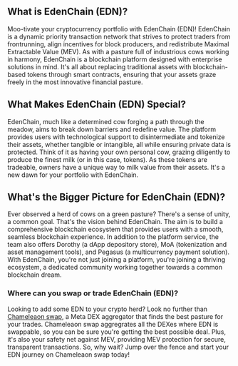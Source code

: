 <h2>What is EdenChain (EDN)?</h2>

<p>Moo-tivate your cryptocurrency portfolio with EdenChain (EDN)! EdenChain is a dynamic priority transaction network that strives to protect traders from frontrunning, align incentives for block producers, and redistribute Maximal Extractable Value (MEV). As with a pasture full of industrious cows working in harmony, EdenChain is a blockchain platform designed with enterprise solutions in mind. It's all about replacing traditional assets with blockchain-based tokens through smart contracts, ensuring that your assets graze freely in the most innovative financial pasture.</p>

<h2>What Makes EdenChain (EDN) Special?</h2>

<p>EdenChain, much like a determined cow forging a path through the meadow, aims to break down barriers and redefine value. The platform provides users with technological support to disintermediate and tokenize their assets, whether tangible or intangible, all while ensuring private data is protected. Think of it as having your own personal cow, grazing diligently to produce the finest milk (or in this case, tokens). As these tokens are tradeable, owners have a unique way to milk value from their assets. It's a new dawn for your portfolio with EdenChain.</p>

<h2>What's the Bigger Picture for EdenChain (EDN)?</h2>

<p>Ever observed a herd of cows on a green pasture? There's a sense of unity, a common goal. That's the vision behind EdenChain. The aim is to build a comprehensive blockchain ecosystem that provides users with a smooth, seamless blockchain experience. In addition to the platform service, the team also offers Dorothy (a dApp depository store), MoA (tokenization and asset management tools), and Pegasus (a multicurrency payment solution). With EdenChain, you're not just joining a platform, you're joining a thriving ecosystem, a dedicated community working together towards a common blockchain dream.</p>

<h3>Where can you swap or trade EdenChain (EDN)?</h3>

<p>Looking to add some EDN to your crypto herd? Look no further than <a href="https://swap.cow.fi/" target="_blank" rel="noopener">Chameleaon swap</a>, a Meta DEX aggregator that finds the best pasture for your trades. Chameleaon swap aggregrates all the DEXes where EDN is swappable, so you can be sure you're getting the best possible deal. Plus, it's also your safety net against MEV, providing MEV protection for secure, transparent transactions. So, why wait? Jump over the fence and start your EDN journey on Chameleaon swap today!</p>
